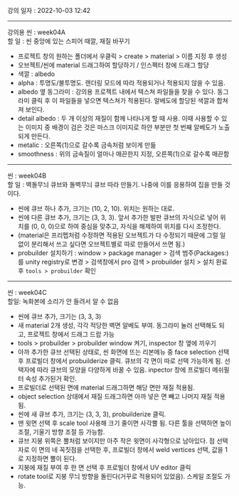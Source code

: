 강의 일자 : 2022-10-03 12:42  
  
---  
  
강의용 씬 : week04A  
할 일 : 씬 중앙에 있는 스피어 때깔, 재질 바꾸기  
- 프로젝트 창의 원하는 폴더에서 우클릭 > create > material > 이름 지정 후 생성  
- 오브젝트/씬에 material 드래그하여 할당하기 / 인스펙터 창에 드래그 할당  
- 색깔 : albedo  
- alpha : 투명도/불투명도. 렌더링 모드에 따라 적용되거나 적용되지 않을 수 있음.  
- albedo 옆 동그라미 : 강의용 프로젝트 내에서 텍스쳐 파일들을 찾을 수 있다. 동그라미 클릭 후 이 파일들을 넣으면 텍스쳐가 적용된다. 알베도에 할당된 색깔과 합쳐져 보인다.  
- detail albedo : 두 개 이상의 재질이 함께 나타나게 할 때 사용. 이때 사용할 수 있는 이미지 중 배경이 검은 것은 마스크 이미지로 하얀 부분만 첫 번째 알베도가 노출되게 만든다.  
- metalic : 오른쪽(1)으로 갈수록 금속처럼 보이게 만듦
- smoothness : 위의 금속질이 얼마나 매끈한지 지정, 오른쪽(1)으로 갈수록 매끈함
  
---  
  
씬 : week04B  
할 일 : 벽돌무늬 큐브와 돌벽무늬 큐브 따라 만들기. 나중에 이를 응용하여 집을 만들 것이다.  
- 씬에 큐브 하나 추가, 크기는 (10, 2, 10). 위치는 원하는 대로.
- 씬에 다른 큐브 추가, 크기는 (3, 3, 3). 앞서 추가한 발판 큐브의 자식으로 넣어 위치를 (0, 0, 0)으로 하여 중심을 맞추고, 자식을 해제하여 위치를 다시 조정한다.
- (material은 프리펩처럼 수정하면 적용된 오브젝트가 다 수정되기 때문에 그럴 일 없이 분리해서 쓰고 싶다면 오브젝트별로 따로 만들어서 쓰면 됨.)
- probuilder 설치하기 : window > package manager > 검색 범주(Packages:)를 unity registry로 변경 > 검색창에서 pro 검색 > probuilder 설치 > 설치 완료 후 `tools > probuilder` 확인
  
---  
  
씬 : week04C  
할일: 녹화본에 소리가 안 들려서 알 수 없음  
- 씬에 큐브 추가, 크기는 (3, 3, 3)
- 새 material 2개 생성, 각각 적당한 벽면 알베도 부여. 동그라미 눌러 선택해도 되고, 프로젝트 창에서 드래그 드랍 가능
- tools > probuilder > probuilder window 켜기, inspector 창 옆에 끼우기
- 아까 추가한 큐브 선택된 상태로, 씬 화면에 뜨는 리본메뉴 중 face selection 선택 후 프로빌더 창에서 probuilderize 클릭. 큐브의 각 면이 따로 선택 가능하게 됨. 선택자에 따라 큐브의 모양을 다양하게 바꿀 수 있음. inpector 창에 프로빌더 메쉬필터 속성 추가된거 확인.
- 프로빌더로 선택된 면에 material 드래그하면 해당 면만 재질 적용됨.
- object selection 상태에서 재질 드래그하면 아까 넣은 면 빼고 나머지 재질 적용됨.
- 씬에 새 큐브 추가, 크기는 (3, 3, 3), probuilderize 클릭.
- 맨 윗면 선택 후 scale tool 사용해 크기 줄이면 사각뿔 됨. 다른 툴을 선택하면 높이 조절, 기울기 방향 조절 등 가능함.
- 큐브 지붕 위쪽은 뿔처럼 보이지만 아주 작은 윗면이 사각형으로 남아있다. 점 선택자로 이 면의 네 꼭짓점을 선택한 후, 프로빌더 창에서 weld vertices 선택, 값을 1로 지정하면 뿔이 된다.
- 지붕에 재질 부여 후 한 면 선택 후 프로빌더 창에서 UV editor 클릭
- rotate tool로 지붕 무늬 방향을 돌린다(거꾸로 적용되어 있었음). 스케일 조절도 가능.
